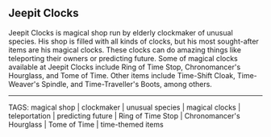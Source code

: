## Jeepit Clocks

Jeepit Clocks is magical shop run by elderly clockmaker of unusual species. His shop is filled with all kinds of clocks, but his most sought-after items are his magical clocks. These clocks can do amazing things like teleporting their owners or predicting future. Some of magical clocks available at Jeepit Clocks include Ring of Time Stop, Chronomancer's Hourglass, and Tome of Time. Other items include Time-Shift Cloak, Time-Weaver's Spindle, and Time-Traveller's Boots, among others.

---
TAGS: magical shop | clockmaker | unusual species | magical clocks | teleportation | predicting future | Ring of Time Stop | Chronomancer's Hourglass | Tome of Time | time-themed items

